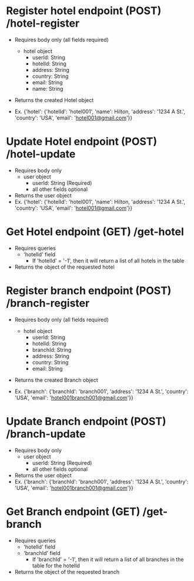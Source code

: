 # Register hotel endpoint (POST) /hotel-register
- Requires body only (all fields required)
  - hotel object
    - userId: String
    - hotelId: String
    - address: String
    - country: String
    - email: String
    - name: String

- Returns the created Hotel object
- Ex.
    {'hotel': {'hotelId': 'hotel001', 'name': Hilton, 'address': '1234 A St.', 'country': 'USA', 'email': 'hotel001@gmail.com'}}

# Update Hotel endpoint (POST) /hotel-update
- Requires body only
  - user object
    - userId: String (Required)
    - all other fields optional
- Returns the user object
- Ex.
    {'hotel': {'hotelId': 'hotel001', 'name': Hilton, 'address': '1234 A St.', 'country': 'USA', 'email': 'hotel001@gmail.com'}}

# Get Hotel endpoint (GET) /get-hotel
- Requires queries
  - 'hotelId' field
    - If 'hotelId' = '-1', then it will return a list of all hotels in the table
- Returns the object of the requested hotel

# Register branch endpoint (POST) /branch-register
- Requires body only (all fields required)
  - hotel object
    - userId: String
    - hotelId: String
    - branchId: String
    - address: String
    - country: String
    - email: String

- Returns the created Branch object
- Ex.
    {'branch': {'branchId': 'branch001', 'address': '1234 A St.', 'country': 'USA', 'email': 'hotel001branch001@gmail.com'}}

# Update Branch endpoint (POST) /branch-update
- Requires body only
  - user object
    - userId: String (Required)
    - all other fields optional
- Returns the user object
- Ex.
    {'branch': {'branchId': 'branch001', 'address': '1234 A St.', 'country': 'USA', 'email': 'hotel001branch001@gmail.com'}}

# Get Branch endpoint (GET) /get-branch
- Requires queries
  - 'hotelId' field
  - 'branchId' field
    - If 'branchId' = '-1', then it will return a list of all branches in the table for the hotelId
- Returns the object of the requested branch